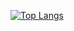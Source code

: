 [![Top Langs](https://github-readme-stats.vercel.app/api/top-langs/?username=bojboj&layout=compact)](https://github.com/anuraghazra/github-readme-stats)
